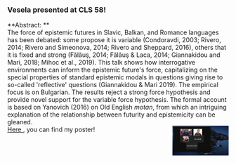### Vesela presented at CLS 58!

**Abstract: ** <br>
The force of epistemic futures in Slavic, Balkan, and Romance languages has been debated: some propose it is variable (Condoravdi, 2003; Rivero, 2014; 
Rivero and Simeonova, 2014; Rivero and Sheppard, 2016), others that it is fixed and strong (Fălăuş, 2014; Fălăuş & Laca, 2014; Giannakidou and Mari, 2018; 
Mihoc et al., 2019). This talk shows how interrogative environments can inform the epistemic future's force, capitalizing on the special properties of 
standard epistemic modals in questions giving rise to so-called 'reflective' questions (Giannakidou & Mari 2019). The empirical focus is on Bulgarian. 
The results reject a strong force hypothesis and provide novel support for the variable force hypothesis. The formal account is based on Yanovich 
(2016) on Old English *motan*, from which an intriguing explanation of the relationship between futurity and epistemicity can be gleaned. <br>
<img src="images/screenshot_talk_ves.png" alt="a screenshot of my online talk" style="width: 128px; float: right;">
<a href= "images/CLS58_poster_epistemic future_Final.pdf"> Here </a>, you can find my poster! 
